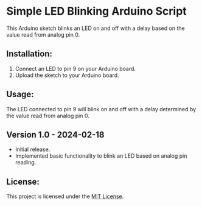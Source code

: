 # Simple LED Blinking Arduino Script

This Arduino sketch blinks an LED on and off with a delay based on the value read from analog pin 0.

## Installation:

1. Connect an LED to pin 9 on your Arduino board.
2. Upload the sketch to your Arduino board.

## Usage:

The LED connected to pin 9 will blink on and off with a delay determined by the value read from analog pin 0.

## Version 1.0 - 2024-02-18

- Initial release.
- Implemented basic functionality to blink an LED based on analog pin reading.

## License:

This project is licensed under the [MIT License](LICENSE).
